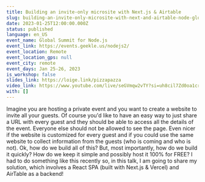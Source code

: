 ```yaml
---
title: Building an invite-only microsite with Next.js & Airtable
slug: building-an-invite-only-microsite-with-next-and-airtable-node-global-summit
date: 2023-01-25T12:00:00.000Z
status: published
language: en_US
event_name: Global Summit for Node.js
event_link: https://events.geekle.us/nodejs2/
event_location: Remote
event_location_gps: null
event_city: remote
event_days: Jan 25-26, 2023
is_workshop: false
slides_link: https://loige.link/pizzapazza
video_link: https://www.youtube.com/live/seGVmqw2vTY?si=uh8cil7Zd0oa1crG&t=3527
with: []
---
```


Imagine you are hosting a private event and you want to create a website to invite all your guests. Of course you'd like to have an easy way to just share a URL with every guest and they should be able to access all the details of the event. Everyone else should not be allowed to see the page. Even nicer if the website is customized for every guest and if you could use the same website to collect information from the guests (who is coming and who is not). Ok, how do we build all of this? But, most importantly, how do we build it quickly? How do we keep it simple and possibly host it 100% for FREE? I had to do something like this recently so, in this talk, I am going to share my solution, which involves a React SPA (built with Next.js & Vercel) and AirTable as a backend!
